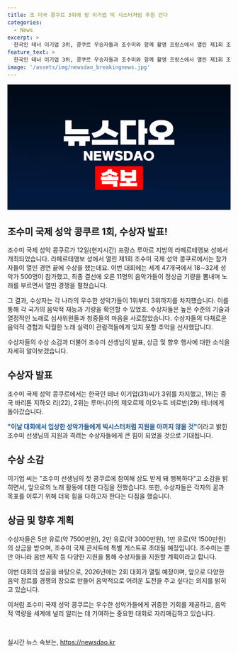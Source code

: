 ```yaml
---
title: 조 미국 콩쿠르 3위에 랑 이기업 빅 시스터처럼 후원 간다
categories:
  - News
excerpt: >
  한국인 테너 이기업 3위, 콩쿠르 우승자들과 조수미와 함께 촬영 프랑스에서 열린 제1회 조수미 국제 성악 콩쿠르에서 이기업은 3위로 우수한 성적을 거뒀다. 중국과 루마니아 출신의 우승자들과 함께 촬영하는 모습을 담았다. 조수미는 우승자들에게 지원을 아끼지 않을 것이라고 밝혔으며, 이번 콩쿠르는 11개국 500명의 성악가가 참여한 대규모 대회였다. 이기업은 경희대 성악과 출신으로, 앞으로의 커리어를 키우기 위해 계획을 세웠다.
feature_text: >
  한국인 테너 이기업 3위, 콩쿠르 우승자들과 조수미와 함께 촬영 프랑스에서 열린 제1회 조수미 국제 성악 콩쿠르에서 이기업은 3위로 우수한 성적을 거뒀다. 중국과 루마니아 출신의 우승자들과 함께 촬영하는 모습을 담았다. 조수미는 우승자들에게 지원을 아끼지 않을 것이라고 밝혔으며, 이번 콩쿠르는 11개국 500명의 성악가가 참여한 대규모 대회였다. 이기업은 경희대 성악과 출신으로, 앞으로의 커리어를 키우기 위해 계획을 세웠다.
image: '/assets/img/newsdao_breakingnews.jpg'
---
```


<p><img src="/assets/img/newsdao_breakingnews.jpg" alt="bookingtag 속보" /></p>

<h2>조수미 국제 성악 콩쿠르 1회, 수상자 발표!</h2>

<p>조수미 국제 성악 콩쿠르가 12일(현지시간) 프랑스 루아르 지방의 라페르테앵보 성에서 개최되었습니다. 라페르테앵보 성에서 열린 제1회 조수미 국제 성악 콩쿠르에서는 참가자들이 열띤 경연 끝에 수상을 했는데요. 이번 대회에는 세계 47개국에서 18∼32세 성악가 500명이 참가했고, 최종 결선에 오른 11명의 음악가들이 정상급 기량을 뽐내며 노래를 부르면서 열띤 경쟁을 펼쳤습니다. </p>

<p>그 결과, 수상자는 각 나라의 우수한 성악가들이 1위부터 3위까지를 차지했습니다. 이를 통해 각 국가의 음악적 재능과 기량을 확인할 수 있었죠. 수상자들은 높은 수준의 기술과 열정적인 노래로 심사위원들과 청중들의 마음을 사로잡았습니다. 수상자들의 다채로운 음악적 경험과 탁월한 노래 실력이 관람객들에게 잊지 못할 추억을 선사했답니다. </p>

<p>수상자들의 수상 소감과 더불어 조수미 선생님의 발표, 상금 및 향후 행사에 대한 소식을 자세히 알아보겠습니다. </p>

<h2 data-ke-size="size26">수상자 발표</h2>

<p>조수미 국제 성악 콩쿠르에서는 한국인 테너 이기업(31)씨가 3위를 차지했고, 1위는 중국 바리톤 지하오 리(22), 2위는 루마니아의 제오르제 이오누트 비르반(29) 테너에게 돌아갔습니다. </p>

<p><b><span style="color: #1a5490;">"이날 대회에서 입상한 성악가들에게 빅시스터처럼 지원을 아끼지 않을 것"</span></b>이라고 밝힌 조수미 선생님의 지원과 격려는 수상자들에게 큰 힘이 되었을 것으로 기대됩니다. </p>

<h2 data-ke-size="size26">수상 소감</h2>

<p>이기업 씨는 "조수미 선생님의 첫 콩쿠르에 참여해 상도 받게 돼 행복하다"고 소감을 밝히면서, 앞으로의 노래 활동에 대한 다짐을 전했습니다. 또한, 수상자들은 각자의 꿈과 목표를 이루기 위해 더욱 힘을 다하고자 한다는 다짐을 했습니다.</p>

<h2 data-ke-size="size26">상금 및 향후 계획</h2>

<p>수상자들은 5만 유로(약 7500만원), 2만 유로(약 3000만원), 1만 유로(약 1500만원)의 상금을 받으며, 조수미 국제 콘서트에 특별 게스트로 초대될 예정입니다. 조수미는 뿐만 아니라 음반 제작 등 다양한 지원을 통해 수상자들을 지원할 계획이라고 합니다.</p>

<p>이번 대회의 성공을 바탕으로, 2026년에는 2회 대회가 열릴 예정이며, 앞으로 다양한 음악 장르를 경쟁의 장으로 만들어 음악적으로 어려운 도전을 주고 싶다는 의지를 밝히고 있습니다. </p>

<p>이처럼 조수미 국제 성악 콩쿠르는 우수한 성악가들에게 귀중한 기회를 제공하고, 음악적 역량을 세계에 널리 알리는 데 기여하는 중요한 대회로 자리매김하고 있습니다. </p>

<p data-ke-size="size16">&nbsp;</p>
실시간 뉴스 속보는, <a href="https://newsdao.kr" rel="dofollow">https://newsdao.kr</a>



